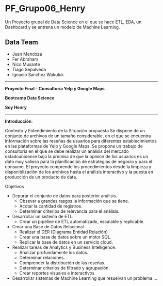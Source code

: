 # PF_Grupo06_Henry

Un Proyecto grupal de Data Science en el que se hace ETL, EDA, un Dashboard y se entrena un modelo de Machine Learning.

## Data Team

- Juan Mendoza
- Fer Abraham
- Nico Musante
- Tiago Sepulveda
- Ignacio Sanchez Wakuluk

---

**Proyecto Final – Consultoría Yelp y Google Maps**

**Bootcamp Data Science**

**Soy Henry**

---

**Introducción**: 

Contexto y Entendimiento de la Situación propuesta
Se dispone de un conjunto de archivos de un tamaño considerable, en el que se encuentra información sobre las reseñas de usuarios para diferentes establecimientos en las plataformas de Yelp y Google Maps. Se propone un trabajo de consultoría en el que se debe realizar un análisis del mercado estadounidense bajo la premisa de que la opinión de los usuarios es un dato muy valioso para la planificación de estrategias de negocio y para el consumo. El proyecto comprende los procedimientos desde la limpieza y disponiblización de los archivos hasta el análisis interactivo y la puesta en producción de un producto de data.


Objetivos
-	Depurar el conjunto de datos para posterior análisis.
    - Obsevar a grandes rasgos la información que se tiene.
    - Acotar la cantidad de registros.
    - Determinar criterios de relevancia para el análisis.
-	Desarrollar un sistema de ETL.
    - Crear un pipeline de ETL automatizado, escalable y replicable.
-	Crear una Base de Datos Relacional
    - Realizar el DER (Diagrama Entidad Relación)
    - Crear una base de datos sobre un motor SQL.
    - Replicar la base de datos en un servicio cloud.
-	Realizar tareas de Analytics y Business Intelligence.
    - Analizar profundamente los datos.
    - Determinar relaciones.
    - Comprender la distribución de las reseñas.
    - Determinar criterios de filtrado y agrupación.
    - Crear reportes visuales e interactivos.
-	Desarrollar sistemas de Machine Learning que resuelvan un problema …

